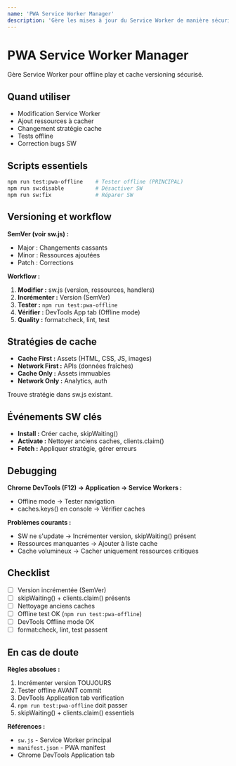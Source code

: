 ```yaml
---
name: 'PWA Service Worker Manager'
description: 'Gère les mises à jour du Service Worker de manière sécurisée avec versioning du cache et tests offline. Utiliser lors de modifications du SW, ajout de ressources, ou changements de stratégie de cache'
---
```


# PWA Service Worker Manager

Gère Service Worker pour offline play et cache versioning sécurisé.

## Quand utiliser

- Modification Service Worker
- Ajout ressources à cacher
- Changement stratégie cache
- Tests offline
- Correction bugs SW

## Scripts essentiels

```bash
npm run test:pwa-offline    # Tester offline (PRINCIPAL)
npm run sw:disable          # Désactiver SW
npm run sw:fix              # Réparer SW
```

## Versioning et workflow

**SemVer (voir sw.js) :**
- Major : Changements cassants
- Minor : Ressources ajoutées
- Patch : Corrections

**Workflow :**
1. **Modifier :** sw.js (version, ressources, handlers)
2. **Incrémenter :** Version (SemVer)
3. **Tester :** `npm run test:pwa-offline`
4. **Vérifier :** DevTools App tab (Offline mode)
5. **Quality :** format:check, lint, test

## Stratégies de cache

- **Cache First :** Assets (HTML, CSS, JS, images)
- **Network First :** APIs (données fraîches)
- **Cache Only :** Assets immuables
- **Network Only :** Analytics, auth

Trouve stratégie dans sw.js existant.

## Événements SW clés

- **Install :** Créer cache, skipWaiting()
- **Activate :** Nettoyer anciens caches, clients.claim()
- **Fetch :** Appliquer stratégie, gérer erreurs

## Debugging

**Chrome DevTools (F12) → Application → Service Workers :**
- Offline mode → Tester navigation
- caches.keys() en console → Vérifier caches

**Problèmes courants :**
- SW ne s'update → Incrémenter version, skipWaiting() présent
- Ressources manquantes → Ajouter à liste cache
- Cache volumineux → Cacher uniquement ressources critiques

## Checklist

- [ ] Version incrémentée (SemVer)
- [ ] skipWaiting() + clients.claim() présents
- [ ] Nettoyage anciens caches
- [ ] Offline test OK (`npm run test:pwa-offline`)
- [ ] DevTools Offline mode OK
- [ ] format:check, lint, test passent

## En cas de doute

**Règles absolues :**
1. Incrémenter version TOUJOURS
2. Tester offline AVANT commit
3. DevTools Application tab verification
4. `npm run test:pwa-offline` doit passer
5. skipWaiting() + clients.claim() essentiels

**Références :**
- `sw.js` - Service Worker principal
- `manifest.json` - PWA manifest
- Chrome DevTools Application tab
